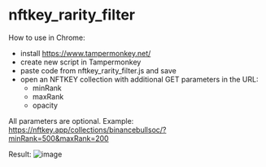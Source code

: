 # nftkey_rarity_filter
How to use in Chrome:
* install https://www.tampermonkey.net/
* create new script in Tampermonkey
* paste code from nftkey_rarity_filter.js and save
* open an NFTKEY collection with additional GET parameters in the URL:
  * minRank
  * maxRank
  * opacity

All parameters are optional. Example: https://nftkey.app/collections/binancebullsoc/?minRank=500&maxRank=200

Result:
![image](https://user-images.githubusercontent.com/93408926/139509700-ac6f0eff-f722-409e-b2fe-638685d59dda.png)

